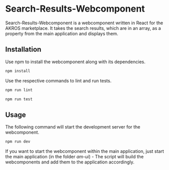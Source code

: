 # Search-Results-Webcomponent

Search-Results-Webcomponent is a webcomponent written in React for the AKROS marketplace.
It takes the search results, which are in an array, as a property from the main application and displays them.

## Installation

Use npm to install the webcomponent along with its dependencies.

```bash
npm install
```

Use the respective commands to lint and run tests.

```bash
npm run lint
```

```bash
npm run test
```

## Usage

The following command will start the development server for the webcomponent.

```bash
npm run dev
```

If you want to start the webcomponent within the main application, just start the main application (in the folder _am-ui_) - The script will build the webcomponents and add them to the application accordingly.
